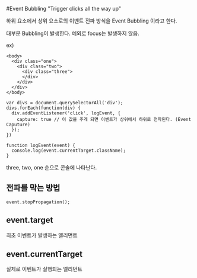 #Event Bubbling
"Trigger clicks all the way up"

하위 요소에서 상위 요소로의 이벤트 전파 방식을 Event Bubbling 이라고 한다.

대부분 Bubbling이 발생한다. 예외로 focus는 발생하지 않음.

ex)

    <body>
      <div class="one">
        <div class="two">
          <div class="three">
          </div>
        </div>
      </div>
    </body>

    var divs = document.querySelectorAll('div');
    divs.forEach(function(div) {
      div.addEventListener('click', logEvent, {
        capture: true // 이 값을 주게 되면 이벤트가 상위에서 하위로 전파된다. (Event Caputure)
      });
    })

    function logEvent(event) {
      console.log(event.currentTarget.className);
    }

three, two, one 순으로 콘솔에 나타난다.

## 전파를 막는 방법
`event.stopPropagation();`

## event.target
최초 이벤트가 발생하는 엘리먼트

## event.currentTarget
실제로 이벤트가 실행되는 엘리먼트
